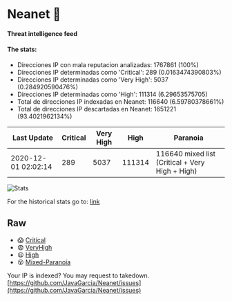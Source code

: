 # Neanet :hocho:
#### Threat intelligence feed
#### The stats:

- Direcciones IP con mala reputacion analizadas: 1767861 (100%)
- Direcciones IP determinadas como 'Critical':  289 (0.0163474390803%)
- Direcciones IP determinadas como 'Very High':  5037 (0.284920590476%)
- Direcciones IP determinadas como 'High':  111314 (6.29653575705)
- Total de direcciones IP indexadas en Neanet:  116640 (6.59780378661%)
- Total de direcciones IP descartadas en Neanet:  1651221 (93.4021962134%)

| Last Update | Critical | Very High | High | Paranoia |
| --- | --- | --- | --- | --- |
| 2020-12-01 02:02:14 | 289 | 5037 | 111314 | 116640 mixed list (Critical + Very High + High)|

![Stats](https://docs.google.com/spreadsheets/d/e/2PACX-1vSnaNMIXVabIpDJjufMlzH7poXnshF3mgd8Is1g9ytUEzVsP5my4Trn8f-xkoLLQ38xpL3HtmUexLo6/pubchart?oid=501124687&format=image)

For the historical stats go to: [link](/stats.csv)
## Raw
- :scream: [Critical](https://raw.githubusercontent.com/JavaGarcia/Neanet/master/blacklists/neanet_critical.txt)
- :fearful: [VeryHigh](https://raw.githubusercontent.com/JavaGarcia/Neanet/master/blacklists/neanet_veryHigh.txtt)
- :frowning: [High](https://raw.githubusercontent.com/JavaGarcia/Neanet/master/blacklists/neanet_high.txt)
- :dizzy_face: [Mixed-Paranoia](https://raw.githubusercontent.com/JavaGarcia/Neanet/master/blacklists/neanet_all.txt)


Your IP is indexed? You may request to takedown. [https://github.com/JavaGarcia/Neanet/issues](https://github.com/JavaGarcia/Neanet/issues)
















































































































































































































































































































































































































































































































































































































































































































































































































































































































































































































































































































































































































































































































































































































































































































































































































































































































































































































































































































































































































































































































































































































































































































































































































































































































































































































